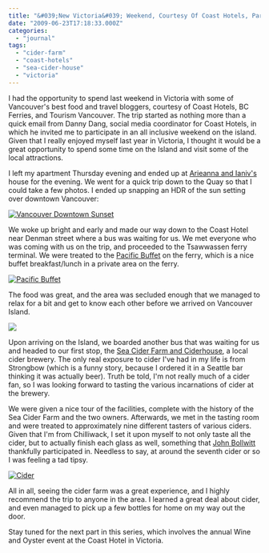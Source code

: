 ```yaml
---
title: "&#039;New Victoria&#039; Weekend, Courtesy Of Coast Hotels, Part I"
date: "2009-06-23T17:18:33.000Z"
categories: 
  - "journal"
tags: 
  - "cider-farm"
  - "coast-hotels"
  - "sea-cider-house"
  - "victoria"
---
```


I had the opportunity to spend last weekend in Victoria with some of Vancouver's best food and travel bloggers, courtesy of Coast Hotels, BC Ferries, and Tourism Vancouver. The trip started as nothing more than a quick email from Danny Dang, social media coordinator for Coast Hotels, in which he invited me to participate in an all inclusive weekend on the island. Given that I really enjoyed myself last year in Victoria, I thought it would be a great opportunity to spend some time on the Island and visit some of the local attractions.

I left my apartment Thursday evening and ended up at [Arieanna and Ianiv's](http://blogaholics.ca) house for the evening. We went for a quick trip down to the Quay so that I could take a few photos. I ended up snapping an HDR of the sun setting over downtown Vancouver:

[![Vancouver Downtown Sunset](http://farm4.static.flickr.com/3571/3639727175_05f1384f53.jpg?v=0)](http://www.flickr.com/photos/duanestorey/3639727175/)

We woke up bright and early and made our way down to the Coast Hotel near Denman street where a bus was waiting for us. We met everyone who was coming with us on the trip, and proceeded to the Tsawwassen ferry terminal. We were treated to the [Pacific Buffet](http://www.bcferries.com/travel_planning/amenities/ship/pacificbuffet.html) on the ferry, which is a nice buffet breakfast/lunch in a private area on the ferry.

[![Pacific Buffet](http://farm4.static.flickr.com/3584/3641871165_59832f1520.jpg?v=0)](http://www.flickr.com/photos/duanestorey/3641871165/in/photostream/)

The food was great, and the area was secluded enough that we managed to relax for a bit and get to know each other before we arrived on Vancouver Island.

[![](http://farm4.static.flickr.com/3310/3642677528_b4f8c7065c.jpg?v=0)](http://www.flickr.com/photos/duanestorey/3642677528/in/photostream/)

Upon arriving on the Island, we boarded another bus that was waiting for us and headed to our first stop, the [Sea Cider Farm and Ciderhouse](http://www.seacider.ca/), a local cider brewery. The only real exposure to cider I've had in my life is from Strongbow (which is a funny story, because I ordered it in a Seattle bar thinking it was actually beer). Truth be told, I'm not really much of a cider fan, so I was looking forward to tasting the various incarnations of cider at the brewery.

We were given a nice tour of the facilities, complete with the history of the Sea Cider Farm and the two owners. Afterwards, we met in the tasting room and were treated to approximately nine different tasters of various ciders. Given that I'm from Chilliwack, I set it upon myself to not only taste all the cider, but to actually finish each glass as well, something that [John Bollwitt](http://www.johnbollwitt.com) thankfully participated in. Needless to say, at around the seventh cider or so I was feeling a tad tipsy.

[![Cider](http://farm4.static.flickr.com/3349/3642678614_2c44a45281.jpg?v=0)](http://www.flickr.com/photos/duanestorey/3642678614/in/photostream/)

All in all, seeing the cider farm was a great experience, and I highly recommend the trip to anyone in the area. I learned a great deal about cider, and even managed to pick up a few bottles for home on my way out the door.

Stay tuned for the next part in this series, which involves the annual Wine and Oyster event at the Coast Hotel in Victoria.
